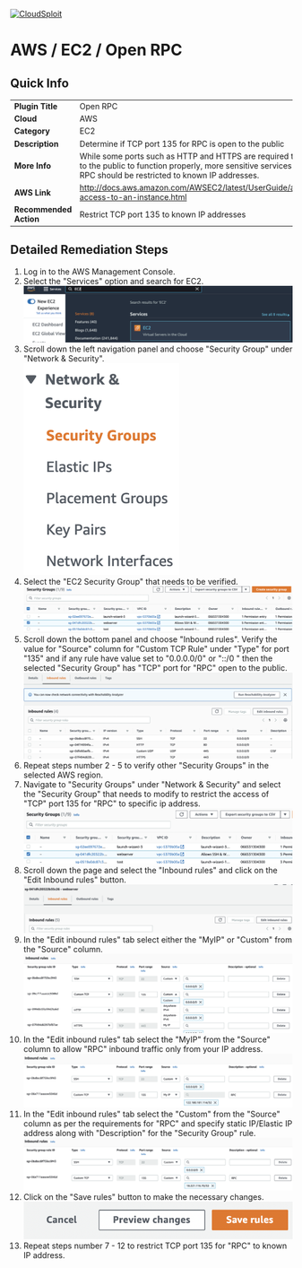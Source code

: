[![CloudSploit](https://cloudsploit.com/img/logo-new-big-text-100.png "CloudSploit")](https://cloudsploit.com)

# AWS / EC2 / Open RPC

## Quick Info

| | |
|-|-|
| **Plugin Title** | Open RPC |
| **Cloud** | AWS |
| **Category** | EC2 |
| **Description** | Determine if TCP port 135 for RPC is open to the public |
| **More Info** | While some ports such as HTTP and HTTPS are required to be open to the public to function properly, more sensitive services such as RPC should be restricted to known IP addresses. |
| **AWS Link** | http://docs.aws.amazon.com/AWSEC2/latest/UserGuide/authorizing-access-to-an-instance.html |
| **Recommended Action** | Restrict TCP port 135 to known IP addresses |

## Detailed Remediation Steps
1. Log in to the AWS Management Console.
2. Select the "Services" option and search for EC2. </br> <img src="/resources/aws/ec2/open-rpc/step2.png"/>
3. Scroll down the left navigation panel and choose "Security Group" under "Network & Security".</br> <img src="/resources/aws/ec2/open-rpc/step3.png"/>
4. Select the "EC2 Security Group" that needs to be verified. </br> <img src="/resources/aws/ec2/open-rpc/step4.png"/>
5. Scroll down the bottom panel and choose "Inbound rules". Verify the value for "Source" column for "Custom TCP Rule" under "Type" for port "135" and if any rule have value set to "0.0.0.0/0" or "::/0 " then the selected "Security Group" has "TCP" port for "RPC" open to the public.</br> <img src="/resources/aws/ec2/open-cifs/step5.png"/>
6. Repeat steps number 2 - 5 to verify other "Security Groups" in the selected AWS region.</br> 
7. Navigate to "Security Groups" under "Network & Security" and select the "Security Group" that needs to modify to restrict the access of "TCP" port 135 for "RPC"  to specific ip address. </br> <img src="/resources/aws/ec2/open-rpc/step7.png"/>
8. Scroll down the page and select the "Inbound rules" and click on the "Edit Inbound rules" button. </br> <img src="/resources/aws/ec2/open-rpc/step8.png"/>
9. In the "Edit inbound rules" tab select either the "MyIP" or "Custom" from the "Source" column.</br> <img src="/resources/aws/ec2/open-rpc/step9.png"/>
10. In the "Edit inbound rules" tab select the "MyIP" from the "Source" column to allow "RPC" inbound traffic only from your IP address.</br> <img src="/resources/aws/ec2/open-rpc/step10.png"/>
11. In the "Edit inbound rules" tab select the "Custom" from the "Source" column as per the requirements for "RPC" and specify static IP/Elastic IP address along with "Description" for the "Security Group" rule. </br> <img src="/resources/aws/ec2/open-rpc/step11.png"/>
12. Click on the "Save rules" button to make the necessary changes. </br> <img src="/resources/aws/ec2/open-rpc/step12.png"/>
13. Repeat steps number 7 - 12 to restrict TCP port 135 for "RPC" to known IP address.</br>

